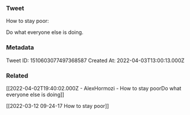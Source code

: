### Tweet
How to stay poor:

Do what everyone else is doing.

### Metadata
Tweet ID: 1510603077497368587
Created At: 2022-04-03T13:00:13.000Z

### Related
[[2022-04-02T19:40:02.000Z - AlexHormozi - How to stay poorDo what everyone else is doing]]

[[2022-03-12 09-24-17 How to stay poor]]

